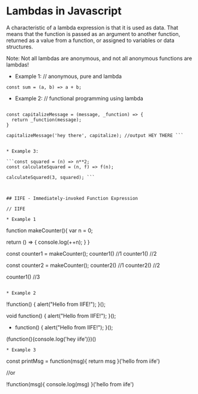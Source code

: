 # Lambdas in Javascript

A characteristic of a lambda expression is that it is used as data. That means that the function is passed as an argument to another function, returned as a value from a function, or assigned to variables or data structures.

Note: Not all lambdas are anonymous, and not all anonymous functions are lambdas!



* Example 1: 
// anonymous, pure and lambda

``` const sum = (a, b) => a + b; ```


* Example 2:
// functional programming using lambda

```const capitalize = message => message.toUpperCase();

const capitalizeMessage = (message, _function) => {
  return _function(message);
}

capitalizeMessage('hey there', capitalize); //output HEY THERE ```


* Example 3:

```const squared = (n) => n**2;
const calculateSquared = (n, f) => f(n);

calculateSquared(3, squared); ```



## IIFE - Immediately-invoked Function Expression

// IIFE

* Example 1
```
function makeCounter(){
  var n = 0;

  return () => {
    console.log(++n);
  }
}

const counter1 = makeCounter();
counter1() //1
counter1() //2

const counter2 = makeCounter();
counter2() //1
counter2() //2

counter1() //3
```

* Example 2
```
!function() {
    alert("Hello from IIFE!");
}();

void function() {
    alert("Hello from IIFE!");
}();

+ function() {
    alert("Hello from IIFE!");
}();


(function(){console.log('hey iife')})()

```
* Example 3
```
const printMsg = function(msg){
return msg
}('hello from iife')

//or

!function(msg){
console.log(msg)
}('hello from iife')

```